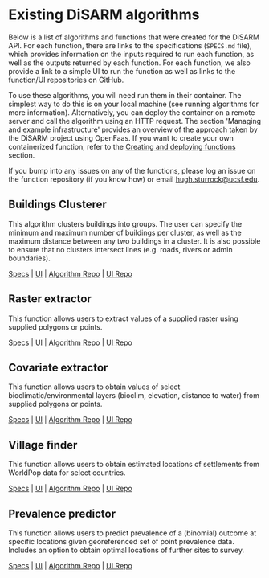 # Existing DiSARM algorithms

Below is a list of algorithms and functions that were created for the DiSARM API. For each function, there are links to the specifications \(`SPECS.md` file\), which provides information on the inputs required to run each function, as well as the outputs returned by each function. For each function, we also provide a link to a simple UI to run the function as well as links to the function/UI repositories on GitHub.

To use these algorithms, you will need run them in their container. The simplest way to do this is on your local machine \(see running algorithms for more information\). Alternatively, you can deploy the container on a remote server and call the algorithm using an HTTP request. The section 'Managing and example infrastructure' provides an overview of the approach taken by the DiSARM project using OpenFaas. If you want to create your own containerized function, refer to the [Creating and deploying functions](creating-and-deploying-functions/) section.

If you bump into any issues on any of the functions, please log an issue on the function repository \(if you know how\) or email [hugh.sturrock@ucsf.edu](mailto:hugh.sturrock@ucsf.edu).

## Buildings Clusterer

This algorithm clusters buildings into groups. The user can specify the minimum and maximum number of buildings per cluster, as well as the maximum distance between any two buildings in a cluster. It is also possible to ensure that no clusters intersect lines \(e.g. roads, rivers or admin boundaries\).

[Specs](https://github.com/disarm-platform/fn-dbscan-clusterer/blob/master/SPECS.md) \| [UI](https://disarm.shinyapps.io/ui-dbscan-clusterer) \| [Algorithm Repo](https://github.com/disarm-platform/fn-dbscan-clusterer) \| [UI Repo](https://github.com/disarm-platform/ui-dbscan-clusterer)

## Raster extractor

This function allows users to extract values of a supplied raster using supplied polygons or points.

[Specs](https://github.com/disarm-platform/fn-raster-vector-summary-stats/blob/master/SPECS.md) \| [UI](https://disarm.shinyapps.io/ui-raster-vector-summary-stats/) \| [Algorithm Repo](https://github.com/disarm-platform/fn-raster-vector-summary-stats) \| [UI Repo](https://github.com/disarm-platform/ui-raster-vector-summary-stats/)

## Covariate extractor

This function allows users to obtain values of select bioclimatic/environmental layers \(bioclim, elevation, distance to water\) from supplied polygons or points.

[Specs](https://github.com/disarm-platform/fn-covariate-extractor/blob/master/SPECS.md) \| [UI](https://disarm.shinyapps.io/ui-covariate-extractor/) \| [Algorithm Repo](https://github.com/disarm-platform/fn-covariate-extractor) \| [UI Repo](https://github.com/disarm-platform/ui-covariate-extractor/)

## Village finder

This function allows users to obtain estimated locations of settlements from WorldPop data for select countries.

[Specs](https://github.com/disarm-platform/fn-village-finder/blob/master/SPECS.md) \| [UI](https://disarm.shinyapps.io/ui-village-finder/) \| [Algorithm Repo](https://github.com/disarm-platform/fn-village-finder) \| [UI Repo](https://github.com/disarm-platform/ui-village-finder/)

## Prevalence predictor

This function allows users to predict prevalence of a \(binomial\) outcome at specific locations given georeferenced set of point prevalence data. Includes an option to obtain optimal locations of further sites to survey.

[Specs](https://github.com/disarm-platform/fn-prevalence-predictor-mgcv/blob/master/SPECS.md) \| [UI](https://disarm.shinyapps.io/ntd-shiny-points/) \| [Algorithm Repo](https://github.com/disarm-platform/fn-prevalence-predictor-mgcv) \| [UI Repo](https://github.com/disarm-platform/ntd-shiny-points)

